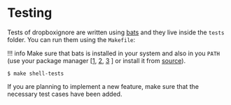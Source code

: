 # Testing

Tests of dropboxignore are written using [bats](https://github.com/bats-core/bats-core) and they live inside the
`tests` folder. You can run them using the `Makefile`:

!!! info
    Make sure that bats is installed in your system and also in you `PATH` (use your package manager
[[1](https://formulae.brew.sh/formula/bats-core), [2](https://packages.debian.org/buster/bats),
[3](https://archlinux.org/packages/community/any/bash-bats/) ] or install it from
[source](https://github.com/bats-core/bats-core)).

```shell
$ make shell-tests
```

If you are planning to implement a new feature, make sure that the necessary test cases have been added.
